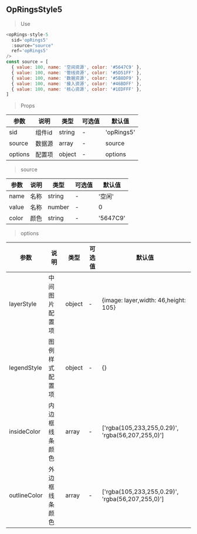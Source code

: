 ## OpRingsStyle5

> Use
```javascript
<opRings-style-5
  sid='opRings5'
  :source="source"
  ref='opRings5'
/>
const source = [
  { value: 100, name: '空间资源', color: '#5647C9' },
  { value: 100, name: '管线资源', color: '#5D51FF' },
  { value: 100, name: '数据资源', color: '#5B8DF9' },
  { value: 100, name: '接入资源', color: '#46BDFF' },
  { value: 100, name: '核心资源', color: '#1EDFFF' },
]
```

> Props

参数|说明|类型|可选值|默认值
-|-|-|-|-|
sid|组件id|string|-|'opRings5'
source|数据源|array|-|source
options|配置项|object|-|options

> source

参数|说明|类型|可选值|默认值
-|-|-|-|-|
name|名称|string|-|'空闲'
value|名称|number|-|0
color|颜色|string|-|'5647C9'

> options

参数|说明|类型|可选值|默认值
-|-|-|-|-|
layerStyle|中间图片配置项|object|-|{image: layer,width: 46,height: 105}
legendStyle|图例样式配置项|object|-|{}
insideColor|内边框线条颜色|array|-|['rgba(105,233,255,0.29)', 'rgba(56,207,255,0)']
outlineColor|外边框线条颜色|array|-|['rgba(105,233,255,0.29)', 'rgba(56,207,255,0)']



